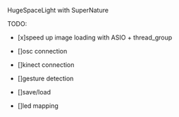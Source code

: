 HugeSpaceLight with SuperNature

TODO:
- [x]speed up image loading with ASIO + thread_group

- []osc connection
- []kinect connection
- []gesture detection

- []save/load

- []led mapping
